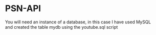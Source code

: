 # PSN-API

You will need an instance of a database, in this case I have used MySQL and created the table mydb using the youtube.sql script


